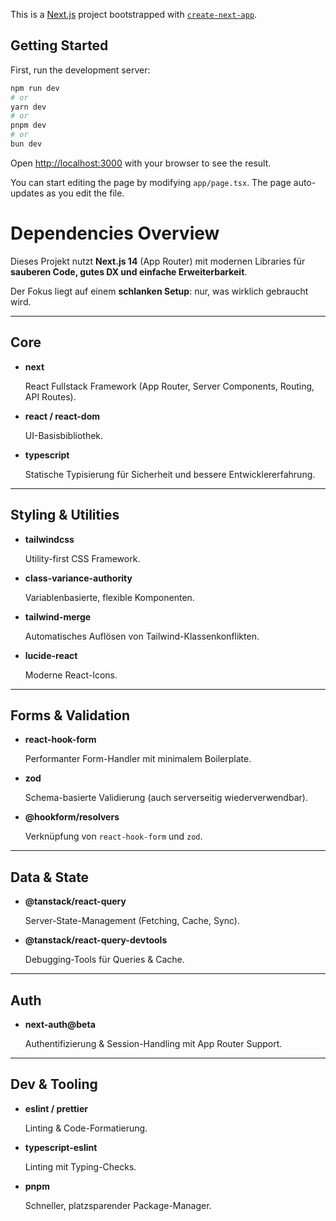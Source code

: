 This is a [Next.js](https://nextjs.org) project bootstrapped with [
`create-next-app`](https://nextjs.org/docs/app/api-reference/cli/create-next-app).

## Getting Started

First, run the development server:

```bash
npm run dev
# or
yarn dev
# or
pnpm dev
# or
bun dev
```

Open [http://localhost:3000](http://localhost:3000) with your browser to see the result.

You can start editing the page by modifying `app/page.tsx`. The page auto-updates as you edit the file.

# Dependencies Overview

Dieses Projekt nutzt **Next.js 14** (App Router) mit modernen Libraries für **sauberen Code, gutes DX und einfache
Erweiterbarkeit**.

Der Fokus liegt auf einem **schlanken Setup**: nur, was wirklich gebraucht wird.

---

## Core

- **next**

  React Fullstack Framework (App Router, Server Components, Routing, API Routes).

- **react / react-dom**

  UI-Basisbibliothek.

- **typescript**

  Statische Typisierung für Sicherheit und bessere Entwicklererfahrung.

---

## Styling & Utilities

- **tailwindcss**

  Utility-first CSS Framework.

- **class-variance-authority**

  Variablenbasierte, flexible Komponenten.

- **tailwind-merge**

  Automatisches Auflösen von Tailwind-Klassenkonflikten.

- **lucide-react**

  Moderne React-Icons.

---

## Forms & Validation

- **react-hook-form**

  Performanter Form-Handler mit minimalem Boilerplate.

- **zod**

  Schema-basierte Validierung (auch serverseitig wiederverwendbar).

- **@hookform/resolvers**

  Verknüpfung von `react-hook-form` und `zod`.

---

## Data & State

- **@tanstack/react-query**

  Server-State-Management (Fetching, Cache, Sync).

- **@tanstack/react-query-devtools**

  Debugging-Tools für Queries & Cache.

---

## Auth

- **next-auth@beta**

  Authentifizierung & Session-Handling mit App Router Support.

---

## Dev & Tooling

- **eslint / prettier**

  Linting & Code-Formatierung.

- **typescript-eslint**

  Linting mit Typing-Checks.

- **pnpm**

  Schneller, platzsparender Package-Manager.

